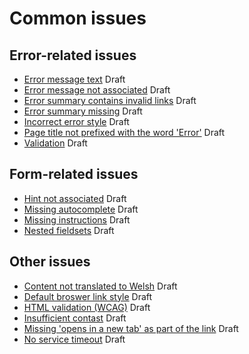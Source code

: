 # Common issues

## Error-related issues
- [Error message text](https://github.com/hmrc/accessibility/blob/master/docs/common-issues/error-message.md) Draft
- [Error message not associated](https://github.com/hmrc/accessibility/blob/master/docs/common-issues/error-not-associated.md) Draft
- [Error summary contains invalid links](https://github.com/hmrc/accessibility/blob/master/docs/common-issues/error-summary-links.md) Draft
- [Error summary missing](https://github.com/hmrc/accessibility/blob/master/docs/common-issues/error-summary-missing.md) Draft
- [Incorrect error style](https://github.com/hmrc/accessibility/blob/master/docs/common-issues/error-styles.md) Draft
- [Page title not prefixed with the word 'Error'](https://github.com/hmrc/accessibility/blob/master/docs/common-issues/error-page-title.md) Draft
- [Validation](https://github.com/hmrc/accessibility/blob/master/docs/common-issues/validation.md) Draft

## Form-related issues
- [Hint not associated](https://github.com/hmrc/accessibility/blob/master/docs/common-issues/hint-not-associated.md) Draft
- [Missing autocomplete](https://github.com/hmrc/accessibility/blob/master/docs/common-issues/missing-autocomplete.md) Draft
- [Missing instructions](https://github.com/hmrc/accessibility/blob/master/docs/common-issues/missing-instructions.md) Draft
- [Nested fieldsets](https://github.com/hmrc/accessibility/blob/master/docs/common-issues/nested-fieldsets.md) Draft

## Other issues
- [Content not translated to Welsh](https://github.com/hmrc/accessibility/blob/master/docs/common-issues/welsh-translations.md) Draft
- [Default broswer link style](https://github.com/hmrc/accessibility/blob/master/docs/common-issues/default-browser-link-style.md) Draft
- [HTML validation (WCAG)](https://github.com/hmrc/accessibility/blob/master/docs/common-issues/html-validation-wcag.md) Draft
- [Insufficient contast](https://github.com/hmrc/accessibility/blob/master/docs/common-issues/insufficient-contast.md) Draft
- [Missing 'opens in a new tab' as part of the link](https://github.com/hmrc/accessibility/blob/master/docs/common-issues/open-in-new-window-links.md) Draft
- [No service timeout](https://github.com/hmrc/accessibility/blob/master/docs/common-issues/timeout-dialog.md) Draft
